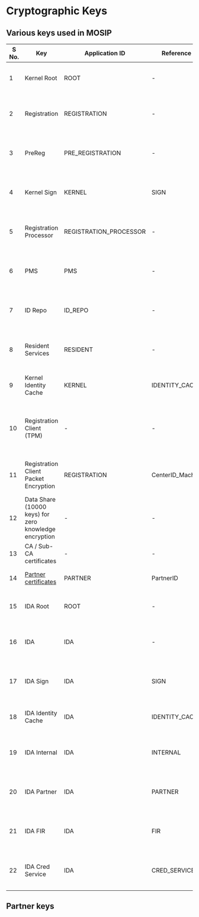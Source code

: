 # Cryptographic Keys

## Various keys used in MOSIP

|S No.|Key|Application ID|Reference ID|Key type|Objects|Storage|Generated by|Comment|
|---|---|---|---|---|---|---|---|---|
|1|Kernel Root|ROOT|-|RSA 2049|Private key, self signed certificate|HSM-1|Country|Auto generated by key generator|
|2|Registration|REGISTRATION|-|RSA 2048|Private key, certifcate signed by Kernel Root|HSM-1|Country|Auto generated by key generator|
|3|PreReg|PRE_REGISTRATION|-|RSA 2048|Private key, certifcate signed by Kernel Root|HSM-1|Country|Auto generated by key generator|
|4|Kernel Sign|KERNEL|SIGN|RSA 2048|Private key, certifcate signed by Kernel Root|HSM-1|Country|Auto generated by key generator|
|5|Registration Processor|REGISTRATION_PROCESSOR|-|RSA 2048|Private key, certifcate signed by Kernel Root|HSM-1|Country|Auto generated by key generator|
|6|PMS|PMS|-|RSA 2048|Private key, certifcate signed by Kernel Root|HSM-1|Country|Auto generated by key generator|
|7|ID Repo|ID_REPO|-|RSA 2048|Private key, certifcate signed by Kernel Root|HSM-1|Country|Auto generated by key generator|
|8|Resident Services|RESIDENT|-|RSA 2048|Private key, certifcate signed by Kernel Root|HSM-1|Country|Auto generated by key generator|
|9|Kernel Identity Cache|KERNEL|IDENTITY_CACHE|AES 256|Symmetric key|HSM-1|Country|Auto generated by key generator|
|10|Registration Client (TPM)|-|-|RSA 2048|Private key, certificate|Client TPM (private key), Server DB (Certificate)|Registration Client Software|Auto generatde by Registration Client Software in TPM|
|11|Registration Client Packet Encryption|REGISTRATION|CenterID_MachineID|RSA 2048|Private key, certificate signed by registration|Server DB (private key), Client DB (Certificate)|System|Auto-generated when accessed|
|12|Data Share (10000 keys) for zero knowledge encryption|-|-|AES 256|Symmetric key, encrypted by Kernel Identity Cache|KeyMgr DB|System|Auto generated by key generator|
|13|CA / Sub-CA certificates|-|-|X.509|Certificates|PMS DB|CA|Manually Uploaded|
|14|[Partner certificates](#Partner-keys)|PARTNER|PartnerID|X.509|Certificates signed by CA|PMS DB|Partners|Manually Uploaded|
|15|IDA Root|ROOT|-|RSA 2048|Private key, self signed certificate|HSM-2|Country|Auto generated by key generator|
|16|IDA|IDA|-|RSA 2048|Private key, certificate signed by IDA Root|HSM-2|Country/IDA Partner|Auto generated by key generator|
|17|IDA Sign|IDA|SIGN|RSA 2048|Private key, certificate signed by IDA Root|HSM-2|Country|Auto generated by key generator|
|18|IDA Identity Cache|IDA|IDENTITY_CACHE|AES 256|Symmetric key|HSM-2|Country|Auto generated by key generator|
|19|IDA Internal|IDA|INTERNAL|RSA 2048|Private key, certificate signed by IDA|IDA DB|System|Auto-generated when accessed|
|20|IDA Partner|IDA|PARTNER|RSA 2048|Private key, certificate signed by IDA|IDA DB|System|Auto-generated when accessed|
|21|IDA FIR|IDA|FIR|RSA 2048|Private key, certificate signed by IDA|IDA DB|System|Auto-generated when accessed|
|22|IDA Cred Service|IDA|CRED_SERVICE|RSA 2048|Private key, certificate signed by IDA|IDA DB|System|Auto-generated when accessed|


## Partner keys 
